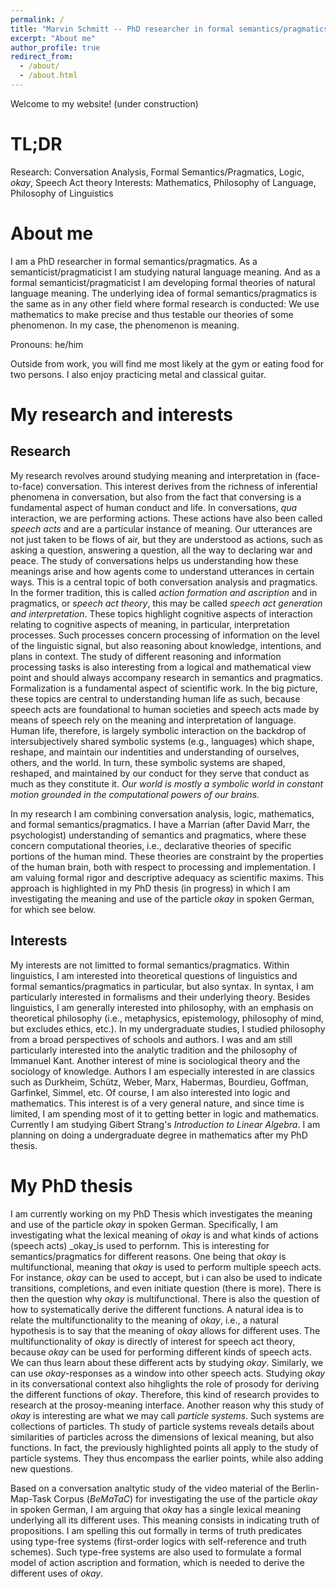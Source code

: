 ```yaml
---
permalink: /
title: "Marvin Schmitt -- PhD researcher in formal semantics/pragmatics"
excerpt: "About me"
author_profile: true
redirect_from: 
  - /about/
  - /about.html
---
```


Welcome to my website! (under construction)

TL;DR
======
Research: Conversation Analysis, Formal Semantics/Pragmatics, Logic, _okay_, Speech Act theory
Interests: Mathematics, Philosophy of Language, Philosophy of Linguistics

About me
======
I am a PhD researcher in formal semantics/pragmatics. As a semanticist/pragmaticist I am studying natural language meaning. And as a formal semanticist/pragmaticist I am developing formal theories of natural language meaning. The underlying idea of formal semantics/pragmatics is the same as in any other field where formal research is conducted: We use mathematics to make precise and thus testable our theories of some phenomenon. In my case, the phenomenon is meaning.

Pronouns: he/him

Outside from work, you will find me most likely at the gym or eating food for two persons. I also enjoy practicing metal and classical guitar.

My research and interests
======

Research
------

My research revolves around studying meaning and interpretation in (face-to-face) conversation. This interest derives from the richness of inferential phenomena in conversation, but also from the fact that conversing is a fundamental aspect of human conduct and life. In conversations, _qua_ interaction, we are performing actions. These actions have also been called _speech acts_ and are a particular instance of meaning. Our utterances are not just taken to be flows of air, but they are understood as actions, such as asking a question, answering a question, all the way to declaring war and peace. The study of conversations helps us understanding how these meanings arise and how agents come to understand utterances in certain ways. This is a central topic of both conversation analysis and pragmatics. In the former tradition, this is called _action formation and ascription_ and in pragmatics, or _speech act theory_, this may be called _speech act generation and interpretation_. These topics highlight cognitive aspects of interaction relating to cognitive aspects of meaning, in particular, interpretation processes. Such processes concern processing of information on the level of the linguistic signal, but also reasoning about knowledge, intentions, and plans in context. The study of different reasoning and information processing tasks is also interesting from a logical and mathematical view point and should always accompany research in semantics and pragmatics. Formalization is a fundamental aspect of scientific work. In the big picture, these topics are central to understanding human life as such, because speech acts are foundational to human societies and speech acts made by means of speech rely on the meaning and interpretation of language. Human life, therefore, is largely symbolic interaction on the backdrop of intersubjectively shared symbolic systems (e.g., languages) which shape, reshape, and maintain our indentities and understanding of ourselves, others, and the world. In turn, these symbolic systems are shaped, reshaped, and maintained by our conduct for they serve that conduct as much as they constitute it. _Our world is mostly a symbolic world in constant motion grounded in the computational powers of our brains._ 

In my research I am combining conversation analysis, logic, mathematics, and formal semantics/pragmatics. I have a Marrian (after David Marr, the psychologist) understanding of semantics and pragmatics, where these concern computational theories, i.e., declarative theories of specific portions of the human mind. These theories are constraint by the properties of the human brain, both with respect to processing and implementation. I am valuing formal rigor and descriptive adequacy as scientific maxims. This approach is highlighted in my PhD thesis (in progress) in which I am investigating the meaning and use of the particle _okay_ in spoken German, for which see below.

Interests
------

My interests are not limitted to formal semantics/pragmatics. Within linguistics, I am interested into theoretical questions of linguistics and formal semantics/pragmatics in particular, but also syntax. In syntax, I am particularly interested in formalisms and their underlying theory. Besides linguistics, I am generally interested into philosophy, with an emphasis on theoretical philosophy (i.e., metaphysics, epistemology, philosophy of mind, but excludes ethics, etc.). In my undergraduate studies, I studied philosophy from a broad perspectives of schools and authors. I was and am still particularly interested into the analytic tradition and the philosophy of Immanuel Kant. Another interest of mine is sociological theory and the sociology of knowledge. Authors I am especially interested in are classics such as Durkheim, Schütz, Weber, Marx, Habermas, Bourdieu, Goffman, Garfinkel, Simmel, etc. Of course, I am also interested into logic and mathematics. This interest is of a very general nature, and since time is limited, I am spending most of it to getting better in logic and mathematics. Currently I am studying Gibert Strang's _Introduction to Linear Algebra_. I am planning on doing a undergraduate degree in mathematics after my PhD thesis. 

My PhD thesis
======

I am currently working on my PhD Thesis which investigates the meaning and use of the particle _okay_ in spoken German. Specifically, I am investigating what the lexical meaning of _okay_ is and what kinds of actions (speech acts) _okay_is used to perfornm. This is interesting for semantics/pragmatics for different reasons. One being that _okay_ is multifunctional, meaning that _okay_ is used to perform multiple speech acts. For instance, _okay_ can be used to accept, but i can also be used to indicate transitions, completions, and even initiate question (there is more). There is then the question why _okay_ is multifunctional. There is also the question of how to systematically derive the different functions. A natural idea is to relate the multifunctionality to the meaning of _okay_, i.e., a natural hypothesis is to say that the meaning of _okay_ allows for different uses. The multifunctionality of _okay_ is directly of interest for speech act theory, because _okay_ can be used for performing different kinds of speech acts. We can thus learn about these different acts by studying _okay_. Similarly, we can use _okay_-responses as a window into other speech acts. Studying _okay_ in its conversational context also hihglights the role of prosody for deriving the different functions of _okay_. Therefore, this kind of research provides to research at the prosoy-meaning interface. Another reason why this study of _okay_ is interesting are what we may call _particle systems_. Such systems are collections of particles. Th study of particle systems reveals details about similarities of particles across the dimensions of lexical meaning, but also functions. In fact, the previously highlighted points all apply to the study of particle systems. They thus encompass the earlier points, while also adding new questions.

Based on a conversation analtytic study of the video material of the Berlin-Map-Task Corpus (_BeMaTaC_) for investigating the use of the particle _okay_ in spoken German, I am arguing that _okay_ has a single lexical meaning underlying all its different uses. This meaning consists in indicating truth of propositions. I am spelling this out formally in terms of truth predicates using type-free systems (first-order logics with self-reference and truth schemes). Such type-free systems are also used to formulate a formal model of action ascription and formation, which is needed to derive the different uses of _okay_.
